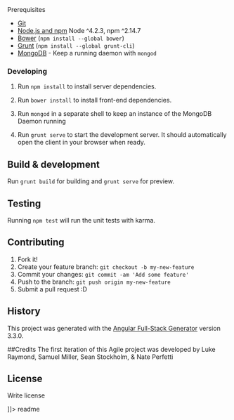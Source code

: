 <snippet>
  <content><![CDATA[
# ${1:Ulysses}
A volunteer scheduling software for the MN Odyssey of the Mind tournement.

### Prerequisites

- [Git](https://git-scm.com/)
- [Node.js and npm](nodejs.org) Node ^4.2.3, npm ^2.14.7
- [Bower](bower.io) (`npm install --global bower`)
- [Grunt](http://gruntjs.com/) (`npm install --global grunt-cli`)
- [MongoDB](https://www.mongodb.org/) - Keep a running daemon with `mongod`

### Developing

1. Run `npm install` to install server dependencies.

2. Run `bower install` to install front-end dependencies.

3. Run `mongod` in a separate shell to keep an instance of the MongoDB Daemon running

4. Run `grunt serve` to start the development server. It should automatically open the client in your browser when ready.

## Build & development

Run `grunt build` for building and `grunt serve` for preview.

## Testing

Running `npm test` will run the unit tests with karma.


## Contributing
1. Fork it!
2. Create your feature branch: `git checkout -b my-new-feature`
3. Commit your changes: `git commit -am 'Add some feature'`
4. Push to the branch: `git push origin my-new-feature`
5. Submit a pull request :D

## History
This project was generated with the [Angular Full-Stack Generator](https://github.com/DaftMonk/generator-angular-fullstack) version 3.3.0.

##Credits
The first iteration of this Agile project was developed by Luke Raymond, Samuel Miller, Sean Stockholm, & Nate Perfetti 


## License
Write license

]]></content>
  <tabTrigger>readme</tabTrigger>
</snippet>



